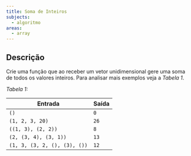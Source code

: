```yaml
---
title: Soma de Inteiros
subjects:
  - algoritmo
areas:
  - array
---
```


## Descrição

Crie uma função que ao receber um vetor unidimensional gere uma soma de todos os valores inteiros. Para analisar mais exemplos veja a _Tabela 1_.

_Tabela 1:_

| Entrada                      | Saída |
| ---------------------------- | ----- |
| `()`                         | `0`   |
| `(1, 2, 3, 20)`              | `26`  |
| `((1, 3), (2, 2))`           | `8`   |
| `(2, (3, 4), (3, 1))`        | `13`  |
| `(1, 3, (3, 2, (), (3), ())` | `12`  |
